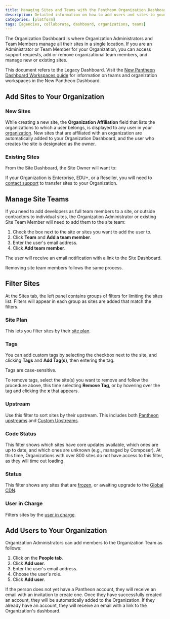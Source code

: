 ```yaml
---
title: Managing Sites and Teams with the Pantheon Organization Dashboard
description: Detailed information on how to add users and sites to your organization.
categories: [platform]
tags: [agencies, collaborate, dashboard, organizations, teams]
---
```

The Organization Dashboard is where Organization Administrators and Team Members manage all their sites in a single location. If you are an Administrator or Team Member for your Organization, you can access support requests, add or remove organizational team members, and manage new or existing sites.

<Alert title="For info on the New Dashboard?" type="info">

This document refers to the Legacy Dashboard. Visit the [New Pantheon Dashboard Workspaces guide](/guides/new-dashboard/workspaces) for information on teams and organization workspaces in the New Pantheon Dashboard.
</Alert>


## Add Sites to Your Organization

### New Sites

While creating a new site, the **Organization Affiliation** field that lists the organizations to which a user belongs, is displayed to any user in your [organization](/organizations). New sites that are affiliated with an organization are automatically added to your Organization Dashboard, and the user who creates the site is designated as the owner.

### Existing Sites

From the Site Dashboard, the Site Owner will want to:

<Partial file="add-supporting-org.md" />

<Alert title="Note" type="info">

 If your Organization is Enterprise, EDU+, or a Reseller, you will need to [contact support](/guides/support/contact-support/) to transfer sites to your Organization.

</Alert>

## Manage Site Teams
If you need to add developers as full team members to a site, or outside contractors to individual sites, the Organization Administrator or existing Site Team Member will need to add them to the site team:

1. Check the box next to the site or sites you want to add the user to.
2. Click **Team** and **Add a team member**.
3. Enter the user's email address.
4. Click **Add team member**.

The user will receive an email notification with a link to the Site Dashboard.

Removing site team members follows the same process.


## Filter Sites

At the Sites tab, the left panel contains groups of filters for limiting the sites list. Filters will appear in each group as sites are added that match the filters.

### Site Plan
This lets you filter sites by their [site plan](/site-plan).

### Tags
You can add custom tags by selecting the checkbox next to the site, and clicking **Tags** and **Add Tag(s)**, then entering the tag.

<Alert title="Note" type="info">

Tags are case-sensitive.

</Alert>

To remove tags, select the site(s) you want to remove and follow the procedure above, this time selecting **Remove Tag**, or by hovering over the tag and clicking the **x** that appears.

### Upstream
Use this filter to sort sites by their upstream. This includes both [Pantheon upstreams](/start-state/#pantheon-upstreams) and [Custom Upstreams](/guides/custom-upstream).

### Code Status
This filter shows which sites have core updates available, which ones are up to date, and which ones are unknown (e.g., managed by Composer). At this time, Organizations with over 800 sites do not have access to this filter, as they will time out loading.

### Status

This filter shows any sites that are [frozen](/platform-considerations/#inactive-site-freezing), or awaiting upgrade to the [Global CDN](/global-cdn).

### User in Charge
Filters sites by the [user in charge](/change-management/#roles-and-permissions).


## Add Users to Your Organization

Organization Administrators can add members to the Organization Team as follows:

1. Click on the **People tab**.
2. Click **Add user**.
3. Enter the user's email address.
4. Choose the user's role.
5. Click **Add user**.

If the person does not yet have a Pantheon account, they will receive an email with an invitation to create one. Once they have successfully created an account, they will be automatically added to the Organization. If they already have an account, they will receive an email with a link to the Organization's dashboard.
